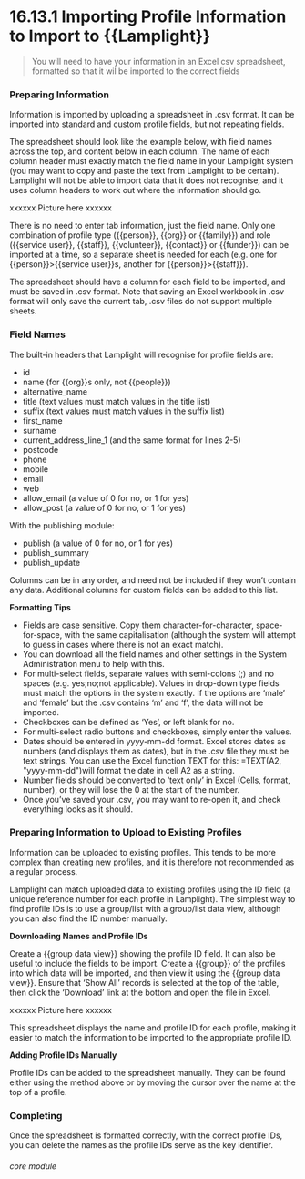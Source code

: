 # 16.13.1 Importing Profile Information to Import to {{Lamplight}}

> You will need to have your information in an Excel csv spreadsheet, formatted so that it wil be imported to the correct fields

### Preparing Information

Information is imported by uploading a spreadsheet in .csv format. It can be imported into standard and custom profile fields, but not repeating fields. 

The spreadsheet should look like the example below, with field names across the top, and content below in each column. The name of each column header must exactly match the field name in your Lamplight system (you may want to copy and paste the text from Lamplight to be certain). Lamplight will not be able to import data that it does not recognise, and it uses column headers to work out where the information should go. 

xxxxxx Picture here xxxxxx

There is no need to enter tab information, just the field name. Only one combination of profile type ({{person}}, {{org}} or {{family}}) and role ({{service user}}, {{staff}}, {{volunteer}}, {{contact}} or {{funder}}) can be imported at a time, so a separate sheet is needed for each (e.g. one for {{person}}>{{service user}}s, another for {{person}}>{{staff}}).

The spreadsheet should have a column for each field to be imported, and must be saved in .csv format. Note that saving an Excel workbook in .csv format will only save the current tab, .csv files do not support multiple sheets.


### Field Names

The built-in headers that Lamplight will recognise for profile fields are:
- id
- name (for {{org}}s only, not {{people}})
- alternative_name
- title (text values must match values in the title list)
- suffix (text values must match values in the suffix list)
- first_name
- surname
- current_address_line_1 (and the same format for lines 2-5)
- postcode
- phone
- mobile
- email
- web
- allow_email (a value of 0 for no, or 1 for yes)
- allow_post (a value of 0 for no, or 1 for yes)

With the publishing module:

- publish (a value of 0 for no, or 1 for yes)
- publish_summary
- publish_update


Columns can be in any order, and need not be included if they won’t contain any data. Additional columns for custom fields can be added to this list.

**Formatting Tips**

- Fields are case sensitive. Copy them character-for-character, space-for-space, with the same capitalisation (although the system will attempt to guess in cases where there is not an exact match).
- You can download all the field names and other settings in the System Administration menu to help with this.
- For multi-select fields, separate values with semi-colons (;) and no spaces (e.g. yes;no;not applicable). Values in drop-down type fields must match the options in the system exactly. If the options are ‘male’ and ‘female’ but the .csv contains ‘m’ and ‘f’, the data will not be imported.
- Checkboxes can be defined as ‘Yes’, or left blank for no.
- For multi-select radio buttons and checkboxes, simply enter the values.
- Dates should be entered in yyyy-mm-dd format. Excel stores dates as numbers (and displays them as dates), but in the .csv file they must be text strings. You can use the Excel function TEXT for this: =TEXT(A2, "yyyy-mm-dd")will format the date in cell A2 as a string.
- Number fields should be converted to ‘text only’ in Excel (Cells, format, number), or they will lose the 0 at the start of the number.
- Once you’ve saved your .csv, you may want to re-open it, and check everything looks as it should. 


### Preparing Information to Upload to Existing Profiles

Information can be uploaded to existing profiles. This tends to be more complex than creating new profiles, and it is therefore not recommended as a regular process.

Lamplight can match uploaded data to existing profiles using the ID field (a unique reference number for each profile in Lamplight). The simplest way to find profile IDs is to use a group/list with a group/list data view, although you can also find the ID number manually.

**Downloading Names and Profile IDs**

Create a {{group data view}} showing the profile ID field. It can also be useful to include the fields to be import. Create a {{group}} of the profiles into which data will be imported, and then view it using the {{group data view}}. Ensure that ‘Show All’ records is selected at the top of the table, then click the ‘Download’ link at the bottom and open the file in Excel.

xxxxxx Picture here xxxxxx
 
This spreadsheet displays the name and profile ID for each profile, making it easier to match the information to be imported to the appropriate profile ID.

**Adding Profile IDs Manually**

Profile IDs can be added to the spreadsheet manually. They can be found either using the method above or by moving the cursor over the name at the top of a profile.


### Completing

Once the spreadsheet is formatted correctly, with the correct profile IDs, you can delete the names as the profile IDs serve as the key identifier. 


###### core module

